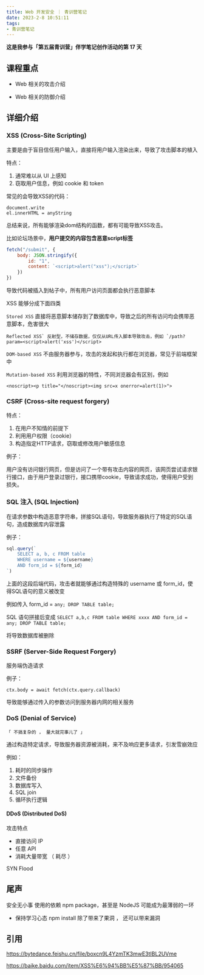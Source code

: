 ```yaml
---
title: Web 开发安全 ｜ 青训营笔记
date: 2023-2-8 10:51:11
tags: 
- 青训营笔记
---
```


**这是我参与「第五届青训营」伴学笔记创作活动的第 17 天**



## 课程重点

- Web 相关的攻击介绍

- Web 相关的防御介绍

## 详细介绍

### XSS (Cross-Site Scripting)

主要是由于盲目信任用户输入，直接将用户输入渲染出来，导致了攻击脚本的植入

特点：

1. 通常难以从 UI 上感知
2. 窃取用户信息，例如 cookie 和 token

常见的会导致XSS的代码：

```
document.write
el.innerHTML = anyString
```

总结来说，所有能够渲染dom结构的函数，都有可能导致XSS攻击。

比如论坛场景中，**用户提交的内容包含恶意script标签**

```js
fetch("/submit", {
    body: JSON.stringify({
        id: "1",
        content: `<script>alert("xss");</script>`
    })
})
```

导致代码被插入到帖子中，所有用户访问页面都会执行恶意脚本

XSS 能够分成下面四类

`Stored XSS` 直接将恶意脚本储存到了数据库中，导致之后的所有访问均会携带恶意脚本，危害很大

```
Reflected XSS` 反射型，不储存数据，仅仅从URL传入脚本导致攻击，例如 `/path?param=<script>alert('xss')</script>
```

`DOM-based XSS` 不由服务器参与，攻击的发起和执行都在浏览器，常见于前端框架中

`Mutation-based XSS` 利用浏览器的特性，不同浏览器会有区别，例如

```
<noscript><p title="</noscript><img src=x onerror=alert(1)>">
```

### CSRF (Cross-site request forgery)

特点：

1. 在用户不知情的前提下
2. 利用用户权限（cookie）
3. 构造指定HTTP请求，窃取或修改用户敏感信息

例子：

用户没有访问银行网页，但是访问了一个带有攻击内容的网页，该网页尝试请求银行接口，由于用户登录过银行，接口携带cookie，导致请求成功，使得用户受到损失。

### SQL 注入 (SQL Injection)

在请求参数中构造恶意字符串，拼接SQL语句，导致服务器执行了特定的SQL语句，造成数据库内容泄露

例子：

```js
sql.query(`
    SELECT a, b, c FROM table
    WHERE username = ${username}
    AND form_id = ${form_id}
`)
```

上面的这段后端代码，攻击者就能够通过构造特殊的 username 或 form_id，使得SQL语句的意义被改变

例如传入 form_id = `any; DROP TABLE table;`

SQL 语句拼接后变成 `SELECT a,b,c FROM table WHERE xxxx AND form_id = any; DROP TABLE table;`

将导致数据库被删除

### SSRF (Server-Side Request Forgery)

服务端伪造请求

例子：

```
ctx.body = await fetch(ctx.query.callback)
```

导致能够通过传入的参数访问到服务器内网的相关服务

### DoS (Denial of Service)

`「 不搞复杂的 ， 量大就完事儿了 」`

通过构造特定请求，导致服务器资源被消耗，来不及响应更多请求，引发雪崩效应

例如：

1. 耗时的同步操作
2. 文件备份
3. 数据库写入
4. SQL join
5. 循环执行逻辑

#### DDoS (Distributed DoS)

攻击特点

- 直接访问 IP
- 任意 API
- 消耗大量带宽 （ 耗尽 ）

SYN Flood



## 尾声

安全无小事
使用的依赖 npm package，甚至是 NodeJS 可能成为最薄弱的一环

- 保持学习心态
  npm install 除了带来了果洞 ， 还可以带来漏洞

## 引用

https://bytedance.feishu.cn/file/boxcn9L4YzmTK3mwE3tIBL2UVme

https://baike.baidu.com/item/XSS%E6%94%BB%E5%87%BB/954065